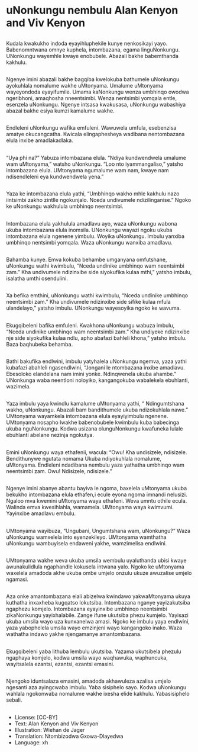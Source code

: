 # uNonkungu nembulu Alan Kenyon and Viv Kenyon

##
Kudala kwakukho indoda
eyayihluphekile kunye nenkosikayi
yayo. Babenomntwana omnye
kuphela, intombazana, egama
linguNonkungu.
UNonkungu wayemhle kwaye
enobubele.
Abazali bakhe babemthanda
kakhulu.

##
Ngenye imini abazali bakhe bagqiba
kwelokuba bathumele uNonkungu
ayokuhlala nomalume wakhe
uMtonyama. Umalume uMtonyama
wayeyondoda eyayifumile.
Umama kaNonkungu wenza
umbhinqo owodwa ngeribhoni,
amaqhosha nneentsimbi. Wenza
nentsimbi yomqala entle, esenzela
uNonkungu.
Ngenye intsasa kwakusasa,
uNonkungu wabashiya abazal
bakhe esiya kumzi kamalume
wakhe.

##
Endleleni uNonkungu wafika
emfuleni.
Wawuwela umfula, esebenzisa
amatye okucangcatha.
Kwicala elingaphesheya wadibana
nentombazana elula inxibe
amadlakadlaka.

##
“Uya phi na?” Yabuza intombazana
elula. “Ndiya kundwendwela
umalume wam uMtonyama,”
watsho uNonkungu.
“Loo nto iyammangaliso,” yatsho
intombazana elula. UMtonyama
ngumalume wam nam, kwaye nam
ndisendleleni eya kundwendwela
yena.”

##
Yaza ke intombazana elula yathi,
“Umbhinqo wakho mhle kakhulu
nazo iintsimbi zakho zintlle
ngokunjalo. Nceda undivumele
ndizilinganise.”
Ngoko ke uNonkungu wakhulula
umbhinqo neentsimbi.

##
Intombazana elula yakhulula
amadlavu ayo, waza uNonkungu
wabona ukuba intombazana elula
inomsila. UNonkungu wayazi ngoku
ukuba intombazana elula ngenene
yimbulu. Woyika uNonkungu.
Imbulu yanxiba umbhinqo
nentsimbi yomqala. Waza
uNonkungu wanxiba amadlavu.

##
Bahamba kunye. Emva kokuba
behambe umganyana omfutshane,
uNonkungu wathi kwimbulu, “Nceda
undinike umbhinqo wam neentsimbi
zam.”
Kha undivumele ndizinxibe side
siyokufika kulaa mthi,” yatsho
imbulu, isalatha umthi osendulini.

##
Xa befika emthini, uNonkungu wathi
kwimbulu, “Nceda undinike
umbhinqo neentsimbi zam.”
Kha undivumele ndizinxibe side
sifike kulaa mfula ulandelayo,”
yatsho imbulu. UNonkungu
wayesoyika ngoko ke wavuma.

##
Ekugqibeleni bafika emfuleni.
Kwakhona uNonkungu wabuza
imbulu, “Nceda undinike umbhinqo
wam neentsimbi zam.” Kha
undiyeke ndizinxibe nje side
siyokufika kulaa ndlu, apho abafazi
bahleli khona,” yatsho imbulu. Baza
baqhubeka behamba.

##
Bathi bakufika endlwini, imbulu
yatyhalela uNonkungu ngemva,
yaza yathi kubafazi abahleli
ngasendlwini, “Jongani le
ntombazana inxibe amadlavu.
Ebesoloko elandelana nam imini
yonke. Ndinqwenela ukuba
ahambe.”
UNonkunga waba neentloni
noloyiko, kangangokuba wabalekela
ebuhlanti, wazimela.

##
Yaza imbulu yaya kwindlu
kamalume uMtonyama yathi, “
Ndingumtshana wakho, uNonkungu.
Abazali bam bandithumele ukuba
ndizokuhlala nawe.” UMtonyama
wayamkela intombazana elula
eyayiyimbulu ngenene.
UMtonyama nosapho lwakhe
babenobubele kwimbulu kuba
babecinga ukuba nguNonkungu.
Kodwa usizana olunguNonkungu
kwafuneka lulale ebuhlanti abelane
nezinja ngokutya.

##
Emini uNonkungu waya ethafenii,
wacula:
“Owu! Kha undisizele, ndisizele.
Bendithunywe ngutata nomama
Ukuba ndiyokuhlala nomalume,
uMtonyama.
Endleleni ndadibana nembulu
yaza yathatha umbhinqo wam
neentsimbi zam.
Owu! Ndisizele, ndisizele.”

##
Ngenye imini abanye abantu bayiva
le ngoma, baxelela uMtonyama
ukuba bekukho intombazana elula
ethafen,i ecule eyona ngoma
imnandi nelusizi. Ngaloo mva
kwemini uMtonyama waya ethafeni.
Weva umntu othile ecula.
Walinda emva kwesihlahla,
wamamela. UMtonyama waya
kwimvumi. Yayinxibe amadlavu
embulu.

##
UMtonyama wayibuza, “Ungubani,
Ungumtshana wam, uNonkungu?”
Waza uNonkungu wamxelela into
eyenzekileyo. UMtonyama
wamthatha uNonkungu
wambuyisela endaweni yakhe,
wamzimelisa endlwini.

##
UMtonyama wakhe weva ukuba
umsila wembulu uyaluthanda ubisi
kwaye awunakulidlula ngaphandle
kokusela intwana yalo. Ngoko ke
uMtonyama waxelela amadoda
akhe ukuba ombe umjelo onzulu
ukuze awuzalise umjelo ngamasi.

##
Aza onke amantombazana elali
abizelwa kwindawo
yakwaMtonyama ukuya kuthatha
inxaxheba kugqatso lokutsiba.
Intombazana nganye yayizakutsiba
ngaphezu komjelo. Intombazana
eyayinxibe umbhinqo neentsimbi
zikaNonkungu yayixhalabile. Zange
ifune ukutsiba phezu kumjelo.
Yayisazi ukuba umsila wayo uza
kunxanelwa amasi. Ngoko ke
imbulu yaya endlwini, yaza
yabophelela umsila wayo emzinjeni
wayo kangangoko inako. Waza
wathatha indawo yakhe
njengamanye amantombazana.

##
Ekugqibeleni yaba lithuba lembulu
ukutsiba. Yazama ukutsibela
phezulu ngaphaya komjelo, kodwa
umsila wayo waqhawuka,
waphuncuka, wayitsalela ezantsi,
ezantsi, ezantsi emasini.

##
Njengoko iduntsalaza emasini,
amadoda akhawuleza azalisa
umjelo ngesanti aza ayingcwaba
imbulu. Yaba sisiphelo sayo. Kodwa
uNonkungu wahlala ngokonwaba
nomalume wakhe ixesha elide
kakhulu.
Yabasisiphelo sebali.

##
* License: [CC-BY]
* Text: Alan Kenyon and Viv Kenyon
* Illustration: Wiehan de Jager
* Translation: Ntombizodwa Gxowa-Dlayedwa
* Language: xh
